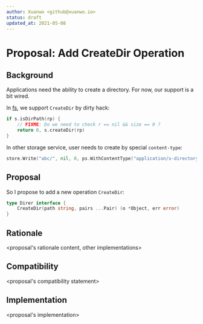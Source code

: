 ```yaml
---
author: Xuanwo <github@xuanwo.io>
status: draft
updated_at: 2021-05-08
---
```


# Proposal: Add CreateDir Operation

## Background

Applications need the ability to create a directory. For now, our support is a bit wired.

In [fs](https://github.com/aos-dev/go-service-fs), we support `CreateDir` by dirty hack:

```go
if s.isDirPath(rp) {
    // FIXME: Do we need to check r == nil && size == 0 ?
    return 0, s.createDir(rp)
}
```

In other storage service, user needs to create by special `content-type`:

```go
store.Write("abc/", nil, 0, ps.WithContentType("application/x-directory"))
```

## Proposal

So I propose to add a new operation `CreateDir`:

```go
type Direr interface {
	CreateDir(path string, pairs ...Pair) (o *Object, err error)
}
```

## Rationale

<proposal's rationale content, other implementations>

## Compatibility

<proposal's compatibility statement>

## Implementation

<proposal's implementation>